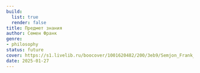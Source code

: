 ```yaml
---
build:
  list: true
  render: false
title: Предмет знания
author: Семен Франк
genre:
- philosophy
status: future
cover: https://s1.livelib.ru/boocover/1001620482/200/3eb9/Semjon_Frank__Predmet_znaniya._Dusha_cheloveka.jpg
date: 2025-01-27
---
```



